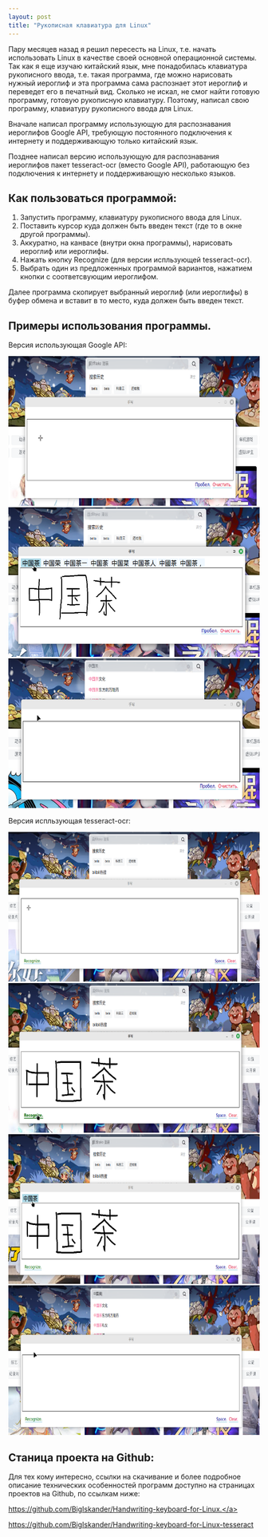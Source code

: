 ```yaml
---
layout: post
title: "Рукописная клавиатура для Linux"
---
```

Пару месяцев назад я решил пересесть на Linux, т.е. начать использовать Linux в качестве своей основной операционной системы. Так как я еще изучаю китайский язык, мне понадобилась клавиатура рукописного ввода, т.е. такая программа, где можно нарисовать нужный иероглиф и эта программа сама распознает этот иероглиф и переведет его в печатный вид. Сколько не искал, не смог найти готовую программу, готовую рукописную клавиатуру. Поэтому, написал свою программу, клавиатуру рукописного ввода для Linux.

Вначале написал программу использующую для распознавания иероглифов Google API, требующую постоянного подключения к интернету и поддерживающую только китайский язык.

Позднее написал версию использующую для распознавания иероглифов пакет tesseract-ocr (вместо Google API), работающую без подключения к интернету и поддерживающую несколько языков.

<h2>Как пользоваться программой:</h2>
<ol>
<li>Запустить программу, клавиатуру рукописного ввода для Linux.</li>
<li>Поставить курсор куда должен быть введен текст (где то в окне другой программы).</li>
<li>Аккуратно, на канвасе (внутри окна программы), нарисовать иероглиф или иероглифы.</li>
<li>Нажать кнопку Recognize (для версии испльзующей tesseract-ocr).</li>
<li>Выбрать один из предложенных программой вариантов, нажатием кнопки с соответсвующим иероглифом.</li>
</ol>

Далее программа скопирует выбранный иероглиф (или иероглифы) в буфер обмена и вставит в то место, куда должен быть введен текст.

<h2>Примеры использования программы.</h2>

Версия использующая Google API:

<img src="/assets/images/posts/2024-02-01-handwritingkeyboard/1.png" class="zoomable" style="height:300px;">

<img src="/assets/images/posts/2024-02-01-handwritingkeyboard/2.png" class="zoomable" style="height:300px;">

<img src="/assets/images/posts/2024-02-01-handwritingkeyboard/3.png" class="zoomable" style="height:300px;">

Версия испльзующая tesseract-ocr:

<img src="/assets/images/posts/2024-02-01-handwritingkeyboard/4.png" class="zoomable" style="height:300px;">

<img src="/assets/images/posts/2024-02-01-handwritingkeyboard/5.png" class="zoomable" style="height:300px;">

<img src="/assets/images/posts/2024-02-01-handwritingkeyboard/6.png" class="zoomable" style="height:300px;">

<img src="/assets/images/posts/2024-02-01-handwritingkeyboard/7.png" class="zoomable" style="height:300px;">

<h2>Станица проекта на Github:</h2>

Для тех кому интересно, ссылки на скачивание и более подробное описание технических особенностей программ доступно на страницах проектов на Github, по ссылкам ниже:

<a href="https://github.com/BigIskander/Handwriting-keyboard-for-Linux." target="_blank">https://github.com/BigIskander/Handwriting-keyboard-for-Linux.</a>

<a href="https://github.com/BigIskander/Handwriting-keyboard-for-Linux-tesseract" target="_blank">https://github.com/BigIskander/Handwriting-keyboard-for-Linux-tesseract</a>
